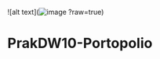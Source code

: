 ![alt text](![image](https://github.com/IntanNia1404/PrakDW10-Portopolio/assets/145907542/74f0e211-f810-469d-8947-c8d280dceb7f)
?raw=true)
# PrakDW10-Portopolio
